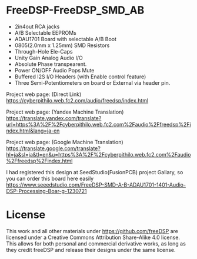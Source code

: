 # FreeDSP-FreeDSP_SMD_AB
- 2in4out RCA jacks
- A/B Selectable EEPROMs
- ADAU1701 Board with selectable A/B Boot
- 0805(2.0mm x 1.25mm) SMD Resistors
- Through-Hole Ele-Caps
- Unity Gain Analog Audio I/O
- Absolute Phase transpearent.
- Power ON/OFF Audio Pops Mute
- Buffered I2S I/O Headers (with Enable control feature)
- Three Semi-Potentiometers on board or External via header pin. 


Project web page: (Direct Link)
https://cyberpithilo.web.fc2.com/audio/freedsp/index.html

Project web page: (Yandex Machine Translation)
https://translate.yandex.com/translate?url=https%3A%2F%2Fcyberpithilo.web.fc2.com%2Faudio%2Ffreedsp%2Findex.html&lang=ja-en

Project web page: (Google Machine Translation)
https://translate.google.com/translate?hl=ja&sl=ja&tl=en&u=https%3A%2F%2Fcyberpithilo.web.fc2.com%2Faudio%2Ffreedsp%2Findex.html


I had registered this design at SeedStudio(FusionPCB) project Gallary, so you can order this board here easily https://www.seeedstudio.com/FreeDSP-SMD-A-B-ADAU1701-1401-Audio-DSP-Processing-Boar-g-1230721

# License
This work and all other materials under https://github.com/freeDSP are licensed under a Creative Commons Attribution Share-Alike 4.0 license. This allows for both personal and commercial derivative works, as long as they credit freeDSP and release their designs under the same license.
